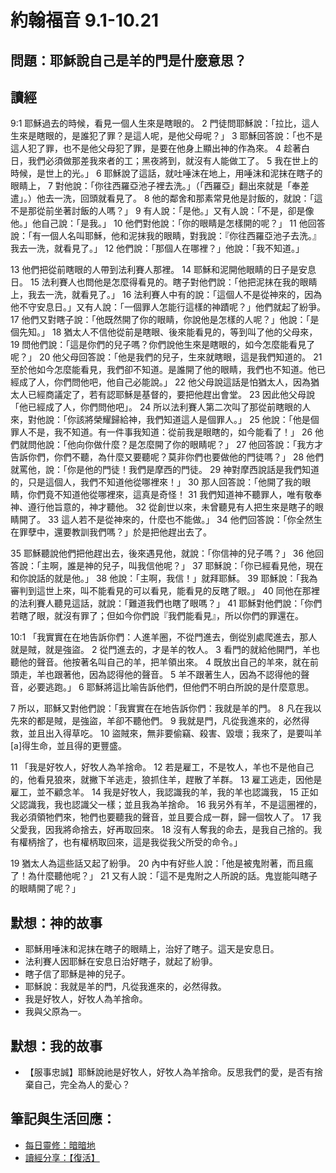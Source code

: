 # 約翰福音 9.1-10.21

## 問題：耶穌說自己是羊的門是什麼意思？

## 讀經
9:1 耶穌過去的時候，看見一個人生來是瞎眼的。 2 門徒問耶穌說：「拉比，這人生來是瞎眼的，是誰犯了罪？是這人呢，是他父母呢？」 3 耶穌回答說：「也不是這人犯了罪，也不是他父母犯了罪，是要在他身上顯出神的作為來。 4 趁著白日，我們必須做那差我來者的工；黑夜將到，就沒有人能做工了。 5 我在世上的時候，是世上的光。」 6 耶穌說了這話，就吐唾沫在地上，用唾沫和泥抹在瞎子的眼睛上， 7 對他說：「你往西羅亞池子裡去洗。」（「西羅亞」翻出來就是「奉差遣」。）他去一洗，回頭就看見了。 8 他的鄰舍和那素常見他是討飯的，就說：「這不是那從前坐著討飯的人嗎？」 9 有人說：「是他。」又有人說：「不是，卻是像他。」他自己說：「是我。」 10 他們對他說：「你的眼睛是怎樣開的呢？」 11 他回答說：「有一個人名叫耶穌，他和泥抹我的眼睛，對我說：『你往西羅亞池子去洗。』我去一洗，就看見了。」 12 他們說：「那個人在哪裡？」他說：「我不知道。」

13 他們把從前瞎眼的人帶到法利賽人那裡。 14 耶穌和泥開他眼睛的日子是安息日。 15 法利賽人也問他是怎麼得看見的。瞎子對他們說：「他把泥抹在我的眼睛上，我去一洗，就看見了。」 16 法利賽人中有的說：「這個人不是從神來的，因為他不守安息日。」又有人說：「一個罪人怎能行這樣的神蹟呢？」他們就起了紛爭。 17 他們又對瞎子說：「他既然開了你的眼睛，你說他是怎樣的人呢？」他說：「是個先知。」 18 猶太人不信他從前是瞎眼、後來能看見的，等到叫了他的父母來， 19 問他們說：「這是你們的兒子嗎？你們說他生來是瞎眼的，如今怎麼能看見了呢？」 20 他父母回答說：「他是我們的兒子，生來就瞎眼，這是我們知道的。 21 至於他如今怎麼能看見，我們卻不知道。是誰開了他的眼睛，我們也不知道。他已經成了人，你們問他吧，他自己必能說。」 22 他父母說這話是怕猶太人，因為猶太人已經商議定了，若有認耶穌是基督的，要把他趕出會堂。 23 因此他父母說「他已經成了人，你們問他吧」。 24 所以法利賽人第二次叫了那從前瞎眼的人來，對他說：「你該將榮耀歸給神，我們知道這人是個罪人。」 25 他說：「他是個罪人不是，我不知道。有一件事我知道：從前我是眼瞎的，如今能看了！」 26 他們就問他說：「他向你做什麼？是怎麼開了你的眼睛呢？」 27 他回答說：「我方才告訴你們，你們不聽，為什麼又要聽呢？莫非你們也要做他的門徒嗎？」 28 他們就罵他，說：「你是他的門徒！我們是摩西的門徒。 29 神對摩西說話是我們知道的，只是這個人，我們不知道他從哪裡來！」 30 那人回答說：「他開了我的眼睛，你們竟不知道他從哪裡來，這真是奇怪！ 31 我們知道神不聽罪人，唯有敬奉神、遵行他旨意的，神才聽他。 32 從創世以來，未曾聽見有人把生來是瞎子的眼睛開了。 33 這人若不是從神來的，什麼也不能做。」 34 他們回答說：「你全然生在罪孽中，還要教訓我們嗎？」於是把他趕出去了。

35 耶穌聽說他們把他趕出去，後來遇見他，就說：「你信神的兒子嗎？」 36 他回答說：「主啊，誰是神的兒子，叫我信他呢？」 37 耶穌說：「你已經看見他，現在和你說話的就是他。」 38 他說：「主啊，我信！」就拜耶穌。 39 耶穌說：「我為審判到這世上來，叫不能看見的可以看見，能看見的反瞎了眼。」 40 同他在那裡的法利賽人聽見這話，就說：「難道我們也瞎了眼嗎？」 41 耶穌對他們說：「你們若瞎了眼，就沒有罪了；但如今你們說『我們能看見』，所以你們的罪還在。

10:1 「我實實在在地告訴你們：人進羊圈，不從門進去，倒從別處爬進去，那人就是賊，就是強盜。 2 從門進去的，才是羊的牧人。 3 看門的就給他開門，羊也聽他的聲音。他按著名叫自己的羊，把羊領出來。 4 既放出自己的羊來，就在前頭走，羊也跟著他，因為認得他的聲音。 5 羊不跟著生人，因為不認得他的聲音，必要逃跑。」 6 耶穌將這比喻告訴他們，但他們不明白所說的是什麼意思。

7 所以，耶穌又對他們說：「我實實在在地告訴你們：我就是羊的門。 8 凡在我以先來的都是賊，是強盜，羊卻不聽他們。 9 我就是門，凡從我進來的，必然得救，並且出入得草吃。 10 盜賊來，無非要偷竊、殺害、毀壞；我來了，是要叫羊[a]得生命，並且得的更豐盛。

11 「我是好牧人，好牧人為羊捨命。 12 若是雇工，不是牧人，羊也不是他自己的，他看見狼來，就撇下羊逃走，狼抓住羊，趕散了羊群。 13 雇工逃走，因他是雇工，並不顧念羊。 14 我是好牧人，我認識我的羊，我的羊也認識我， 15 正如父認識我，我也認識父一樣；並且我為羊捨命。 16 我另外有羊，不是這圈裡的，我必須領牠們來，牠們也要聽我的聲音，並且要合成一群，歸一個牧人了。 17 我父愛我，因我將命捨去，好再取回來。 18 沒有人奪我的命去，是我自己捨的。我有權柄捨了，也有權柄取回來，這是我從我父所受的命令。」

19 猶太人為這些話又起了紛爭。 20 內中有好些人說：「他是被鬼附著，而且瘋了！為什麼聽他呢？」 21 又有人說：「這不是鬼附之人所說的話。鬼豈能叫瞎子的眼睛開了呢？」

## 默想：神的故事
+ 耶穌用唾沫和泥抹在瞎子的眼睛上，治好了瞎子。這天是安息日。
+ 法利賽人因耶穌在安息日治好瞎子，就起了紛爭。
+ 瞎子信了耶穌是神的兒子。
+ 耶穌說：我就是羊的門，凡從我進來的，必然得救。
+ 我是好牧人，好牧人為羊捨命。
+ 我與父原為一。

## 默想：我的故事
+ 【服事忠誠】耶穌說祂是好牧人，好牧人為羊捨命。反思我們的愛，是否有捨棄自己，完全為人的愛心？

## 筆記與生活回應：
+ [每日靈修：暗暗地](https://bibleplan.github.io/sharing/zhuolin/day1-wk97-sharing.html)
+ [讀經分享：【復活】](https://bibleplan.github.io/sharing/day1-wk97-sharing.html)
